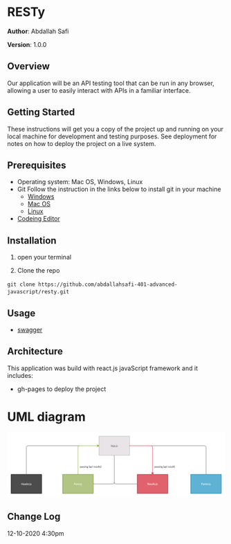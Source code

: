 # RESTy

**Author**: Abdallah Safi

**Version**: 1.0.0 

## Overview
Our application will be an API testing tool that can be run in any browser, allowing a user to easily interact with APIs in a familiar interface.


## Getting Started

These instructions will get you a copy of the project up and running on your local machine for development and testing purposes. See deployment for notes on how to deploy the project on a live system.

## Prerequisites

- Operating system: Mac OS, Windows, Linux
- Git
  Follow the instruction in the links below to install git in your machine
  - [Windows](https://git-scm.com/download/win)
  - [Mac OS](https://git-scm.com/download/mac)
  - [Linux](https://git-scm.com/download/linux)
- [Codeing Editor](https://www.wpbeginner.com/showcase/12-best-code-editors-for-mac-and-windows-for-editing-wordpress-files/)

## Installation

1. open your terminal

2. Clone the repo

`git clone https://github.com/abdallahsafi-401-advanced-javascript/resty.git`

## Usage

- [swagger](https://app.swaggerhub.com/apis/AbdallahSafi/my-app-server)

## Architecture

This application was build with react.js javaScript framework and it includes:
- gh-pages to deploy the project

# UML diagram
![uml-diagram](./assets/resty-uml.jpg)


## Change Log
12-10-2020 4:30pm 
